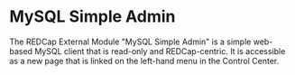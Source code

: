 # MySQL Simple Admin
The REDCap External Module "MySQL Simple Admin" is a simple web-based MySQL client that is read-only and REDCap-centric. It is accessible as a new page that is linked on the left-hand menu in the Control Center.
